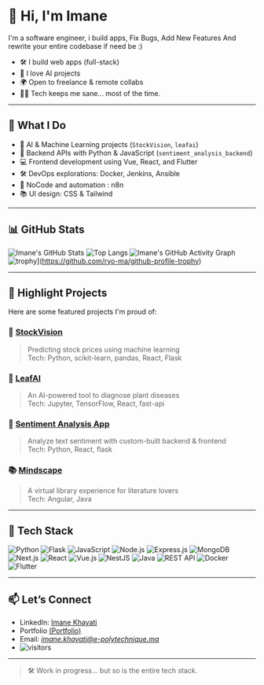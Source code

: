 # 👋 Hi, I'm Imane

I'm a software engineer, i build apps, Fix Bugs, Add New Features And rewrite your entire codebase if need be :)

- 🛠 I build web apps (full-stack)
- 🤖 I love AI projects
- 🌍 Open to freelance & remote collabs
- 🧘‍♀️ Tech keeps me sane... most of the time.

---

## 💼 What I Do

- 🧠 AI & Machine Learning projects (`StockVision`, `leafai`)
- 🧪 Backend APIs with Python & JavaScript (`sentiment_analysis_backend`)
- 💻 Frontend development using Vue, React, and Flutter
- 🛠️ DevOps explorations: Docker, Jenkins, Ansible
- 🧰 NoCode and automation : n8n
- 📚 UI design: CSS & Tailwind

---

## 📊 GitHub Stats

![Imane's GitHub Stats](https://github-readme-stats.vercel.app/api?username=ImaneIK&show_icons=true&theme=radical)
![Top Langs](https://github-readme-stats.vercel.app/api/top-langs/?username=ImaneIK&layout=compact&theme=radical)
![Imane's GitHub Activity Graph](https://github-readme-activity-graph.vercel.app/graph?username=ImaneIK&theme=react-dark&hide_border=true)
![trophy](https://github-profile-trophy.vercel.app/?username=ImaneIK&theme=algolia&row=1)](https://github.com/ryo-ma/github-profile-trophy)




---

## 🚀 Highlight Projects

Here are some featured projects I'm proud of:

### 🧠 [StockVision](https://github.com/ImaneIK/StockVision)
> Predicting stock prices using machine learning  
Tech: Python, scikit-learn, pandas, React, Flask

### 🌱 [LeafAI](https://github.com/ImaneIK/leafai)
> An AI-powered tool to diagnose plant diseases  
Tech: Jupyter, TensorFlow, React, fast-api

### 💬 [Sentiment Analysis App](https://github.com/ImaneIK/sentiment_analysis_backend)
> Analyze text sentiment with custom-built backend & frontend  
Tech: Python, React, flask

### 📚 [Mindscape](https://github.com/ImaneIK/Mindscape)
> A virtual library experience for literature lovers  
Tech: Angular, Java

---


## 🧰 Tech Stack

![Python](https://img.shields.io/badge/-Python-3776AB?style=flat&logo=python&logoColor=white)
![Flask](https://img.shields.io/badge/-Flask-000000?style=flat&logo=flask&logoColor=white)
![JavaScript](https://img.shields.io/badge/-JavaScript-F7DF1E?style=flat&logo=javascript&logoColor=black)
![Node.js](https://img.shields.io/badge/-Node.js-339933?style=flat&logo=node.js&logoColor=white)
![Express.js](https://img.shields.io/badge/-Express.js-000000?style=flat&logo=express&logoColor=white)
![MongoDB](https://img.shields.io/badge/-MongoDB-47A248?style=flat&logo=mongodb&logoColor=white)
![Next.js](https://img.shields.io/badge/-Next.js-000000?style=flat&logo=next.js&logoColor=white)
![React](https://img.shields.io/badge/-React-61DAFB?style=flat&logo=react&logoColor=black)
![Vue.js](https://img.shields.io/badge/-Vue.js-4FC08D?style=flat&logo=vue.js&logoColor=white)
![NestJS](https://img.shields.io/badge/-NestJS-E0234E?style=flat&logo=nestjs&logoColor=white)
![Java](https://img.shields.io/badge/-Java-007396?style=flat&logo=java&logoColor=white)
![REST API](https://img.shields.io/badge/-REST%20API-FF6F00?style=flat&logo=api&logoColor=white)
![Docker](https://img.shields.io/badge/-Docker-2496ED?style=flat&logo=docker&logoColor=white)
![Flutter](https://img.shields.io/badge/-Flutter-02569B?style=flat&logo=flutter&logoColor=white)


---

## 📫 Let’s Connect

- LinkedIn: [Imane Khayati](https://www.linkedin.com/in/imane-khayati/)
- Portfolio [(Portfolio)](https://imanekhayati.vercel.app/)
- Email: *imane.khayati@e-polytechnique.ma*
- ![visitors](https://visitor-badge.laobi.icu/badge?page_id=ImaneIK.ImaneIK)

---

> 🛠️ Work in progress... but so is the entire tech stack.



